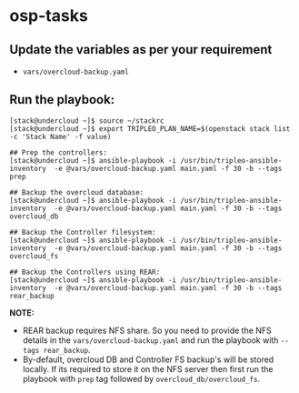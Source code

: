 # osp-tasks

## Update the variables as per your requirement
- `vars/overcloud-backup.yaml`

## Run the playbook:
```
[stack@undercloud ~]$ source ~/stackrc
[stack@undercloud ~]$ export TRIPLEO_PLAN_NAME=$(openstack stack list -c 'Stack Name' -f value)

## Prep the controllers:
[stack@undercloud ~]$ ansible-playbook -i /usr/bin/tripleo-ansible-inventory  -e @vars/overcloud-backup.yaml main.yaml -f 30 -b --tags prep

## Backup the overcloud database:
[stack@undercloud ~]$ ansible-playbook -i /usr/bin/tripleo-ansible-inventory  -e @vars/overcloud-backup.yaml main.yaml -f 30 -b --tags overcloud_db

## Backup the Controller filesystem:
[stack@undercloud ~]$ ansible-playbook -i /usr/bin/tripleo-ansible-inventory  -e @vars/overcloud-backup.yaml main.yaml -f 30 -b --tags overcloud_fs

## Backup the Controllers using REAR:
[stack@undercloud ~]$ ansible-playbook -i /usr/bin/tripleo-ansible-inventory  -e @vars/overcloud-backup.yaml main.yaml -f 30 -b --tags rear_backup
```

**NOTE:** 
  - REAR backup requires NFS share. So you need to provide the NFS details in the `vars/overcloud-backup.yaml` and run the playbook with `--tags rear_backup`.
  - By-default, overcloud DB and Controller FS backup's will be stored locally. If its required to store it on the NFS server then first run the playbook with `prep` tag followed by `overcloud_db/overcloud_fs`. 
